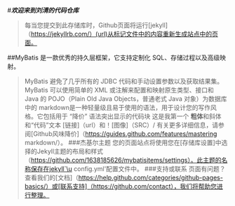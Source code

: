 #***欢迎来到刘清的代码仓库***

>每当您提交到此存储库时，Github页面将运行[jekyll]（https://jekyllrb.com/）(url)从标记文件中的内容重新生成站点中的页面。


##MyBatis 是一款优秀的持久层框架，它支持定制化 SQL、存储过程以及高级映射。
>MyBatis 避免了几乎所有的 JDBC 代码和手动设置参数以及获取结果集。
>MyBatis 可以使用简单的 XML 或注解来配置和映射原生类型、接口和 Java 的 POJO（Plain Old Java Objects，普通老式 Java 对象）为数据库中的
>markdown是一种轻量级且易于使用的语法，用于设计您的写作风格。它包括用于
“降价”
语法突出显示的代码块
这是我第一个
**粗体**和斜体和“代码”文本
[链接]（url）和！[图像]（SRC）/
有关更多详细信息，请参阅[Github风味降价]（https://guides.github.com/features/mastering markdown/）。
###杰基尔主题
您的页面站点将使用您在[存储库设置]中选择的Jekyll主题的布局和样式（https://github.com/1638185626/mybatisitems/settings）。此主题的名称保存在jekyll`\u config.yml'配置文件中。
###支持或联系
页面有问题？查看我们的[文档]（https://help.github.com/categories/github-pages-basics/）或[联系支持]（https://github.com/contact），我们将帮助您进行整理。
